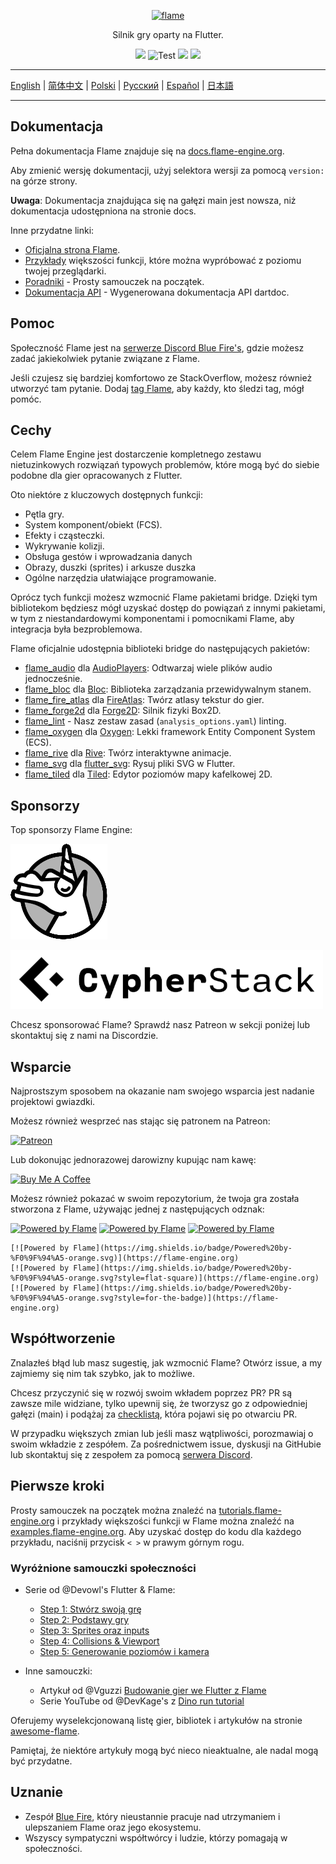 <p align="center">
  <a href="https://flame-engine.org">
    <img alt="flame" width="200px" src="https://user-images.githubusercontent.com/6718144/101553774-3bc7b000-39ad-11eb-8a6a-de2daa31bd64.png">
  </a>
</p>

<p align="center">
Silnik gry oparty na Flutter.
</p>

<p align="center">
  <a title="Pub" href="https://pub.dev/packages/flame" ><img src="https://img.shields.io/pub/v/flame.svg?style=popout" /></a>
  <img src="https://github.com/flame-engine/flame/workflows/cicd/badge.svg?branch=main&event=push" alt="Test" />
  <a title="Discord" href="https://discord.gg/pxrBmy4" ><img src="https://img.shields.io/discord/509714518008528896.svg" /></a>
  <a title="Melos" href="https://github.com/invertase/melos"><img src="https://img.shields.io/badge/maintained%20with-melos-f700ff.svg"/></a>
</p>

---

[English](/README.md) | [简体中文](/i18n/README-ZH.md) | [Polski](/i18n/README-PL.md) | [Русский](/i18n/README-RU.md) | [Español](/i18n/README-ES.md) | [日本語](/i18n/README-JA.md)

---


## Dokumentacja

Pełna dokumentacja Flame znajduje się na
[docs.flame-engine.org](https://docs.flame-engine.org/).

Aby zmienić wersję dokumentacji, użyj selektora wersji za pomocą `version:` na górze strony.

**Uwaga**: Dokumentacja znajdująca się na gałęzi main jest nowsza, niż dokumentacja udostępniona na stronie docs.

Inne przydatne linki:
 - [Oficjalna strona Flame](https://flame-engine.org/).
 - [Przykłady](https://examples.flame-engine.org/) większości funkcji, które można wypróbować z poziomu twojej przeglądarki.
 - [Poradniki](https://tutorials.flame-engine.org/) - Prosty samouczek na początek.
 - [Dokumentacja API](https://pub.dev/documentation/flame/latest/) - Wygenerowana dokumentacja API dartdoc.


## Pomoc

Społeczność Flame jest na [serwerze Discord Blue Fire's](https://discord.gg/5unKpdQD78), gdzie możesz zadać jakiekolwiek pytanie związane z Flame.

Jeśli czujesz się bardziej komfortowo ze StackOverflow, możesz również utworzyć tam pytanie. Dodaj
[tag Flame](https://stackoverflow.com/questions/tagged/flame), aby każdy, kto śledzi tag, mógł pomóc.


## Cechy

Celem Flame Engine jest dostarczenie kompletnego zestawu nietuzinkowych rozwiązań typowych problemów, które mogą być do siebie podobne dla gier opracowanych z Flutter.

Oto niektóre z kluczowych dostępnych funkcji:

 - Pętla gry.
 - System komponent/obiekt (FCS).
 - Efekty i cząsteczki.
 - Wykrywanie kolizji.
 - Obsługa gestów i wprowadzania danych
 - Obrazy, duszki (sprites) i arkusze duszka
 - Ogólne narzędzia ułatwiające programowanie.

Oprócz tych funkcji możesz wzmocnić Flame pakietami bridge. Dzięki tym bibliotekom będziesz mógł uzyskać dostęp do powiązań z innymi pakietami, w tym z niestandardowymi komponentami i pomocnikami Flame, aby integracja była bezproblemowa.

Flame oficjalnie udostępnia biblioteki bridge do następujących pakietów:

- [flame_audio](https://github.com/flame-engine/flame/tree/main/packages/flame_audio) dla
  [AudioPlayers](https://github.com/bluefireteam/audioplayers): Odtwarzaj wiele plików audio jednocześnie.
- [flame_bloc](https://github.com/flame-engine/flame/tree/main/packages/flame_bloc) dla
  [Bloc](https://github.com/felangel/bloc): Biblioteka zarządzania przewidywalnym stanem.
- [flame_fire_atlas](https://github.com/flame-engine/flame/tree/main/packages/flame_fire_atlas) dla
  [FireAtlas](https://github.com/flame-engine/fire-atlas): Twórz atlasy tekstur do gier.
- [flame_forge2d](https://github.com/flame-engine/flame/tree/main/packages/flame_forge2d) dla
  [Forge2D](https://github.com/flame-engine/forge2d): Silnik fizyki Box2D.
- [flame_lint](https://github.com/flame-engine/flame/tree/main/packages/flame_lint) -
  Nasz zestaw zasad (`analysis_options.yaml`) linting.
- [flame_oxygen](https://github.com/flame-engine/flame/tree/main/packages/flame_oxygen) dla
  [Oxygen](https://github.com/flame-engine/oxygen): Lekki framework Entity Component System (ECS).
- [flame_rive](https://github.com/flame-engine/flame/tree/main/packages/flame_rive) dla
  [Rive](https://rive.app/): Twórz interaktywne animacje.
- [flame_svg](https://github.com/flame-engine/flame/tree/main/packages/flame_svg) dla
  [flutter_svg](https://github.com/dnfield/flutter_svg): Rysuj pliki SVG w Flutter.
- [flame_tiled](https://github.com/flame-engine/flame/tree/main/packages/flame_tiled) dla
  [Tiled](https://www.mapeditor.org/): Edytor poziomów mapy kafelkowej 2D.


## Sponsorzy

Top sponsorzy Flame Engine:

[![Very Good Ventures](/media/unicorn_two_toned.png)](https://verygood.ventures/)

[![Cypher Stack](/media/logo_cypherstack.png)](https://cypherstack.com/)

Chcesz sponsorować Flame? Sprawdź nasz Patreon w sekcji poniżej lub skontaktuj się z nami na Discordzie.


## Wsparcie

Najprostszym sposobem na okazanie nam swojego wsparcia jest nadanie projektowi gwiazdki.

Możesz również wesprzeć nas stając się patronem na Patreon:

[![Patreon](https://c5.patreon.com/external/logo/become_a_patron_button.png)](https://www.patreon.com/bluefireoss)

Lub dokonując jednorazowej darowizny kupując nam kawę:

[![Buy Me A Coffee](https://user-images.githubusercontent.com/835641/60540201-fcd7fa00-9ce4-11e9-87ec-1e98568e9f58.png)](https://www.buymeacoffee.com/bluefire)

Możesz również pokazać w swoim repozytorium, że twoja gra została stworzona z Flame, używając jednej z następujących odznak:

[![Powered by Flame](https://img.shields.io/badge/Powered%20by-%F0%9F%94%A5-272727.svg)](https://flame-engine.org)
[![Powered by Flame](https://img.shields.io/badge/Powered%20by-%F0%9F%94%A5-272727.svg?style=flat-square)](https://flame-engine.org)
[![Powered by Flame](https://img.shields.io/badge/Powered%20by-%F0%9F%94%A5-272727.svg?style=for-the-badge)](https://flame-engine.org)

```
[![Powered by Flame](https://img.shields.io/badge/Powered%20by-%F0%9F%94%A5-orange.svg)](https://flame-engine.org)
[![Powered by Flame](https://img.shields.io/badge/Powered%20by-%F0%9F%94%A5-orange.svg?style=flat-square)](https://flame-engine.org)
[![Powered by Flame](https://img.shields.io/badge/Powered%20by-%F0%9F%94%A5-orange.svg?style=for-the-badge)](https://flame-engine.org)
```


## Współtworzenie

Znalazłeś błąd lub masz sugestię, jak wzmocnić Flame? Otwórz issue, a my zajmiemy się nim tak szybko, jak to możliwe.

Chcesz przyczynić się w rozwój swoim wkładem poprzez PR? PR są zawsze mile widziane, tylko upewnij się, że tworzysz go z odpowiedniej gałęzi (main) i podążaj za [checklistą](.github/pull_request_template.md), która pojawi się po otwarciu PR.

W przypadku większych zmian lub jeśli masz wątpliwości, porozmawiaj o swoim wkładzie z zespółem. Za pośrednictwem issue, dyskusji na GitHubie lub skontaktuj się z zespołem za pomocą
[serwera Discord](https://discord.gg/pxrBmy4).


## Pierwsze kroki

Prosty samouczek na początek można znaleźć na
[tutorials.flame-engine.org](https://tutorials.flame-engine.org) i przykłady większości funkcji w
Flame można znaleźć na [examples.flame-engine.org](https://examples.flame-engine.org). Aby uzyskać dostęp do kodu dla każdego przykładu, naciśnij przycisk `< >` w prawym górnym rogu.


### Wyróżnione samouczki społeczności

- Serie od @Devowl's Flutter & Flame:
  - [Step 1: Stwórz swoją grę](https://medium.com/flutter-community/flutter-flame-step-1-create-your-game-b3b6ee387d77)
  - [Step 2: Podstawy gry](https://medium.com/flutter-community/flutter-flame-step-2-game-basics-48b4493424f3)
  - [Step 3: Sprites oraz inputs](https://blog.devowl.de/flutter-flame-step-3-sprites-and-inputs-7ca9cc7c8b91)
  - [Step 4: Collisions & Viewport](https://blog.devowl.de/flutter-flame-step-4-collisions-viewport-ff2da048e3a6)
  - [Step 5: Generowanie poziomów i kamera](https://blog.devowl.de/flutter-flame-step-5-level-generation-camera-62a060a286e3 )

- Inne samouczki:
  - Artykuł od @Vguzzi [Budowanie gier we Flutter z Flame](https://www.raywenderlich.com/27407121-building-games-in-flutter-with-flame-getting-started)
  - Serie YouTube od @DevKage's z [Dino run tutorial](https://www.youtube.com/playlist?list=PLiZZKL9HLmWOmQgYxWHuOHOWsUUlhCCOY)

Oferujemy wyselekcjonowaną listę gier, bibliotek i artykułów na stronie
[awesome-flame](https://github.com/flame-engine/awesome-flame).

Pamiętaj, że niektóre artykuły mogą być nieco nieaktualne, ale nadal mogą być przydatne.


## Uznanie

 - Zespół [Blue Fire](https://github.com/orgs/bluefireteam/people), który nieustannie pracuje nad utrzymaniem i ulepszaniem Flame oraz jego ekosystemu.
 - Wszyscy sympatyczni współtwórcy i ludzie, którzy pomagają w społeczności.
